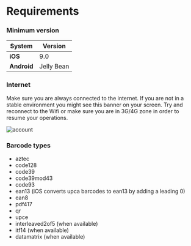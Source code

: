# Requirements

### Minimum version

|System|Version|
|---| ---|
|**iOS**|9.0|
|**Android**|Jelly Bean|

### Internet

Make sure you are always connected to the internet. If you are not in a stable environment you might see this banner on your screen. Try and reconnect to the Wifi or make sure you are in 3G/4G zone in order to resume your operations.

![account](images/inventory/no-internet.png)

### Barcode types

- aztec
- code128
- code39
- code39mod43
- code93
- ean13 (iOS converts upca barcodes to ean13 by adding a leading 0)
- ean8
- pdf417
- qr
- upce
- interleaved2of5 (when available)
- itf14 (when available)
- datamatrix (when available)
